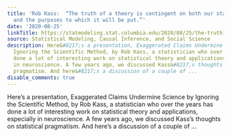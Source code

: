 ```yaml
---
title: 'Rob Kass:  “The truth of a theory is contingent on both our state of knowledge
  and the purposes to which it will be put.”'
date: '2020-08-25'
linkTitle: https://statmodeling.stat.columbia.edu/2020/08/25/the-truth-of-a-theory-is-contingent-on-both-our-state-of-knowledge-and-the-purposes-to-which-it-will-be-put/
source: Statistical Modeling, Causal Inference, and Social Science
description: Here&#8217;s a presentation, Exaggerated Claims Undermine Science by
  Ignoring the Scientific Method, by Rob Kass, a statistician who over the years has
  done a lot of interesting work on statistical theory and applications, especially
  in neuroscience. A few years ago, we discussed Kass&#8217;s thoughts on statistical
  pragmatism. And here&#8217;s a discussion of a couple of ...
disable_comments: true
---
```

Here&#8217;s a presentation, Exaggerated Claims Undermine Science by Ignoring the Scientific Method, by Rob Kass, a statistician who over the years has done a lot of interesting work on statistical theory and applications, especially in neuroscience. A few years ago, we discussed Kass&#8217;s thoughts on statistical pragmatism. And here&#8217;s a discussion of a couple of ...